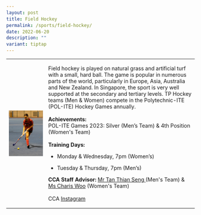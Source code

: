 ```yaml
---
layout: post
title: Field Hockey
permalink: /sports/field-hockey/
date: 2022-06-20
description: ""
variant: tiptap
---
```

<table style="minWidth: 50px">
<colgroup>
<col>
<col>
</colgroup>
<tbody>
<tr>
<td rowspan="1" colspan="1">
<div class="isomer-image-wrapper">
<img style="display:block;margin-left:auto;margin-right:auto;" height="auto" width="100%" alt="Field Hockey" src="/images/Sports/FIELD HOCKEY.png">
</div>
</td>
<td rowspan="1" colspan="1">
<p>Field hockey is played on natural grass and artificial turf with a small,
hard ball. The game is popular in numerous parts of the world, particularly
in Europe, Asia, Australia and New Zealand. In Singapore, the sport is
very well supported at the secondary and tertiary levels. TP Hockey teams
(Men &amp; Women) compete in the Polytechnic-ITE (POL-ITE) Hockey Games
annually.
<br>
<br><strong>Achievements:</strong>
<br>POL-ITE Games 2023: Silver (Men’s Team) &amp; 4th Position (Women's Team)
<br>
<br><strong>Training Days:</strong>
</p>
<ul data-tight="true" class="tight">
<li>
<p>Monday &amp; Wednesday, 7pm (Women’s)</p>
</li>
<li>
<p>Tuesday &amp; Thursday, 7pm (Men’s)</p>
</li>
</ul>
<p></p>
<p><strong>CCA Staff Advisor:</strong>  <a href="mailto:Tan_Thian_Seng@tp.edu.sg" rel="noopener noreferrer nofollow" target="_blank">Mr Tan Thian Seng </a>(Men's Team)
&amp; <a href="mailto:Charis_Woo@tp.edu.sg" rel="noopener noreferrer nofollow" target="_blank">Ms Charis Woo</a> (Women's
Team)
<br>
<br>CCA <a href="https://www.instagram.com/tphockey_rays" rel="noopener noreferrer nofollow" target="_blank">Instagram</a>
</p>
</td>
</tr>
</tbody>
</table>
<p></p>